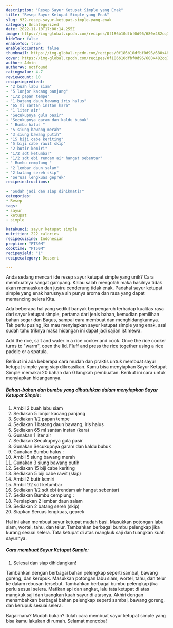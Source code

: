 ```yaml
---
description: "Resep Sayur Ketupat Simple yang Enak"
title: "Resep Sayur Ketupat Simple yang Enak"
slug: 932-resep-sayur-ketupat-simple-yang-enak
category: Uncategorized
date: 2022-11-10T17:00:14.255Z
image: https://img-global.cpcdn.com/recipes/0f186b10dfbf0d96/680x482cq70/sayur-ketupat-simple-foto-resep-utama.jpg
hideToc: false
enableToc: true
enableTocContent: false
thumbnail: https://img-global.cpcdn.com/recipes/0f186b10dfbf0d96/680x482cq70/sayur-ketupat-simple-foto-resep-utama.jpg
cover: https://img-global.cpcdn.com/recipes/0f186b10dfbf0d96/680x482cq70/sayur-ketupat-simple-foto-resep-utama.jpg
author: Admin
authorAv: notfound
ratingvalue: 4.7
reviewcount: 10
recipeingredient:
- "2 buah labu siam"
- "5 lonjor kacang panjang"
- "1/2 papan tempe"
- "1 batang daun bawang iris halus"
- "65 ml santan instan kara"
- "1 liter air"
- "Secukupnya gula pasir"
- "Secukupnya garam dan kaldu bubuk"
- " Bumbu halus "
- "5 siung bawang merah"
- "3 siung bawang putih"
- "15 biji cabe keriting"
- "5 biji cabe rawit skip"
- "2 butir kemiri"
- "1/2 sdt ketumbar"
- "1/2 sdt ebi rendam air hangat sebentar"
- " Bumbu cemplung "
- "2 lembar daun salam"
- "2 batang sereh skip"
- "Seruas lengkuas geprek"
recipeinstructions:

- "Sudah jadi dan siap dinikmati!"
categories:
- Resep
tags:
- sayur
- ketupat
- simple

katakunci: sayur ketupat simple 
nutrition: 222 calories
recipecuisine: Indonesian
preptime: "PT30M"
cooktime: "PT50M"
recipeyield: "1"
recipecategory: Dessert

---
```





Anda sedang mencari ide resep sayur ketupat simple yang unik? Cara membuatnya sangat gampang. Kalau salah mengolah maka hasilnya tidak akan memuaskan dan justru cenderung tidak enak. Padahal sayur ketupat simple yang enak harusnya sih punya aroma dan rasa yang dapat memancing selera Kita.





Ada beberapa hal yang sedikit banyak berpengaruh terhadap kualitas rasa dari sayur ketupat simple, pertama dari jenis bahan, kemudian pemilihan bahan segar dan Bagus, sampai cara membuat dan menghidangkannya. Tak perlu pusing jika mau menyiapkan sayur ketupat simple yang enak,      asal sudah tahu triknya maka hidangan ini dapat jadi sajian istimewa.














Add the rice, salt and water in a rice cooker and cook. Once the rice cooker turns to &#34;warm&#34;, open the lid. Fluff and press the rice together using a rice paddle or a spatula.






Berikut ini ada beberapa cara mudah dan praktis untuk membuat sayur ketupat simple yang siap dikreasikan. Kamu bisa menyiapkan Sayur Ketupat Simple memakai 20 bahan dan 0 langkah pembuatan. Berikut ini cara untuk menyiapkan hidangannya.

<!--inarticleads1-->

##### Bahan-bahan dan bumbu yang dibutuhkan dalam menyiapkan Sayur Ketupat Simple:

1. Ambil 2 buah labu siam
1. Sediakan 5 lonjor kacang panjang
1. Sediakan 1/2 papan tempe
1. Sediakan 1 batang daun bawang, iris halus
1. Sediakan 65 ml santan instan (kara)
1. Gunakan 1 liter air
1. Sediakan Secukupnya gula pasir
1. Gunakan Secukupnya garam dan kaldu bubuk
1. Gunakan  Bumbu halus :
1. Ambil 5 siung bawang merah
1. Gunakan 3 siung bawang putih
1. Sediakan 15 biji cabe keriting
1. Sediakan 5 biji cabe rawit (skip)
1. Ambil 2 butir kemiri
1. Ambil 1/2 sdt ketumbar
1. Sediakan 1/2 sdt ebi (rendam air hangat sebentar)
1. Sediakan  Bumbu cemplung :
1. Persiapkan 2 lembar daun salam
1. Sediakan 2 batang sereh (skip)
1. Siapkan Seruas lengkuas, geprek


Hal ini akan membuat sayur ketupat mudah basi. Masukkan potongan labu siam, wortel, tahu, dan telur. Tambahkan berbagai bumbu pelengkap jika kurang sesuai selera. Tata ketupat di atas mangkuk saji dan tuangkan kuah sayurnya. 

<!--inarticleads2-->

##### Cara membuat Sayur Ketupat Simple:


1. Selesai dan siap dihidangkan!

Tambahkan dengan berbagai bahan pelengkap seperti sambal, bawang goreng, dan kerupuk. Masukkan potongan labu siam, wortel, tahu, dan telur ke dalam rebusan tersebut. Tambahkan berbagai bumbu pelengkap jika perlu sesuai selera. Matikan api dan angkat, lalu tata ketupat di atas mangkuk saji dan tuangkan kuah sayur di atasnya. Akhiri dengan menambahkan berbagai bahan pelengkap seperti sambal, bawang goreng, dan kerupuk sesuai selera. 

Bagaimana? Mudah bukan? Itulah cara membuat sayur ketupat simple yang bisa kamu lakukan di rumah. Selamat mencoba!
